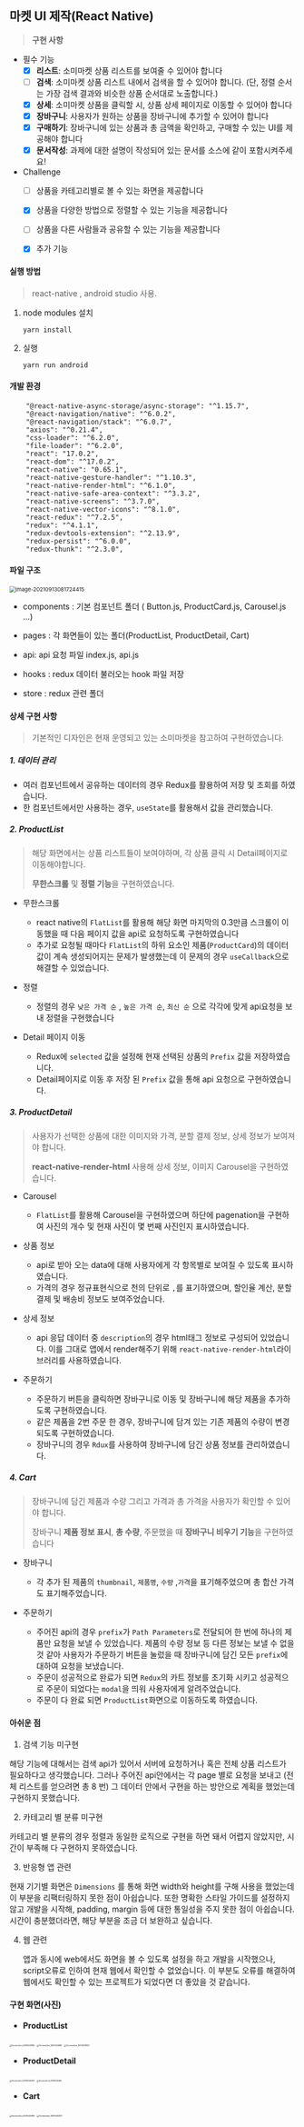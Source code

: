 ## 마켓 UI 제작(React Native)

> **구현 사항**

- 필수 기능
  - [x] **리스트**: 소미마켓 상품 리스트를 보여줄 수 있어야 합니다
  - [ ] **검색**: 소미마켓 상품 리스트 내에서 검색을 할 수 있어야 합니다. (단, 정렬 순서는 가장 검색 결과와 비슷한 상품 순서대로 노출합니다.)
  - [x] **상세**: 소미마켓 상품을 클릭할 시, 상품 상세 페이지로 이동할 수 있어야 합니다
  - [x] **장바구니**: 사용자가 원하는 상품을 장바구니에 추가할 수 있어야 합니다
  - [x] **구매하기**: 장바구니에 있는 상품과 총 금액을 확인하고, 구매할 수 있는 UI를 제공해야 합니다
  - [x] **문서작성**: 과제에 대한 설명이 작성되어 있는 문서를 소스에 같이 포함시켜주세요!
- Challenge
  - [ ] 상품을 카테고리별로 볼 수 있는 화면을 제공합니다
  - [x] 상품을 다양한 방법으로 정렬할 수 있는 기능을 제공합니다
  - [ ] 상품을 다른 사람들과 공유할 수 있는 기능을 제공합니다
  - [x] 추가 기능



#### 실행 방법

> react-native , android studio 사용.

1. node modules 설치

   ```
   yarn install
   ```

2. 실행

   ``` 
   yarn run android
   ```



#### 개발 환경

```
    "@react-native-async-storage/async-storage": "^1.15.7",
    "@react-navigation/native": "^6.0.2",
    "@react-navigation/stack": "^6.0.7",
    "axios": "^0.21.4",
    "css-loader": "^6.2.0",
    "file-loader": "^6.2.0",
    "react": "17.0.2",
    "react-dom": "^17.0.2",
    "react-native": "0.65.1",
    "react-native-gesture-handler": "^1.10.3",
    "react-native-render-html": "^6.1.0",
    "react-native-safe-area-context": "^3.3.2",
    "react-native-screens": "^3.7.0",
    "react-native-vector-icons": "^8.1.0",
    "react-redux": "^7.2.5",
    "redux": "^4.1.1",
    "redux-devtools-extension": "^2.13.9",
    "redux-persist": "^6.0.0",
    "redux-thunk": "^2.3.0",
```



#### 파일 구조

<img src="C:\Users\hanta\AppData\Roaming\Typora\typora-user-images\image-20210913081724415.png" alt="image-20210913081724415" style="zoom: 67%;" />

- components : 기본 컴포넌트 폴더 ( Button.js, ProductCard.js, Carousel.js ...)
- pages : 각 화면들이 있는 폴더(ProductList, ProductDetail, Cart)

- api: api 요청 파일 index.js, api.js
- hooks : redux 데이터 불러오는 hook 파일 저장
- store : redux 관련 폴더

#### 상세 구현 사항

> 기본적인 디자인은 현재 운영되고 있는 소미마켓을 참고하여 구현하였습니다.

##### 1. 데이터 관리

- 여러 컴포넌트에서 공유하는 데이터의 경우 Redux를 활용하여 저장 및 조회를 하였습니다.
- 한 컴포넌트에서만 사용하는 경우, `useState`를 활용해서 값을 관리했습니다.



##### 2. ProductList

> 해당 화면에서는 상품 리스트들이 보여야하며, 각 상품 클릭 시 Detail페이지로 이동해야합니다.
>
> **무한스크롤** 및 **정렬 기능**을 구현하였습니다.

- 무한스크롤

  - react native의 `FlatList`를 활용해 해당 화면 마지막의 0.3만큼 스크롤이 이동했을 때 다음 페이지 값을 api로 요청하도록 구현하였습니다
  - 추가로 요청될 때마다 `FlatList`의 하위 요소인 제품(`ProductCard`)의 데이터 값이 계속 생성되어지는 문제가 발생했는데 이 문제의 경우 `useCallback`으로 해결할 수 있었습니다.

- 정렬

  - 정렬의 경우 `낮은 가격 순` , `높은 가격 순`, `최신 순` 으로 각각에 맞게 api요청을 보내 정렬을 구현했습니다 

- Detail 페이지 이동

  - Redux에 `selected` 값을 설정해 현재 선택된 상품의 `Prefix` 값을 저장하였습니다.
  - Detail페이지로 이동 후 저장 된 `Prefix` 값을 통해 api 요청으로 구현하였습니다.

  



##### 3. ProductDetail

> 사용자가 선택한 상품에 대한 이미지와 가격, 분할 결제 정보, 상세 정보가 보여져야 합니다.
>
> **react-native-render-html** 사용해 상세 정보, 이미지 Carousel을 구현하였습니다.

- Carousel
  - `FlatList`를 활용해 Carousel을 구현하였으며 하단에 pagenation을 구현하여 사진의 개수 및 현재 사진이 몇 번째 사진인지 표시하였습니다.

- 상품 정보
  - api로 받아 오는 data에 대해 사용자에게 각 항목별로 보여질 수 있도록 표시하였습니다.
  - 가격의 경우 정규표현식으로 천의 단위로 `,`를 표기하였으며, 할인율 계산, 분할 결제 및 배송비 정보도 보여주었습니다.
- 상세 정보
  - api 응답 데이터 중 `description`의 경우 html태그 정보로 구성되어 있었습니다. 이를 그대로 앱에서 render해주기 위해 `react-native-render-html`라이브러리를 사용하였습니다.
- 주문하기
  - 주문하기 버튼을 클릭하면 장바구니로 이동 및 장바구니에 해당 제품을 추가하도록 구현하였습니다.
  - 같은 제품을 2번 주문 한 경우, 장바구니에 담겨 있는 기존 제품의 수량이 변경되도록 구현하였습니다.
  - 장바구니의 경우 `Rdux`를 사용하여 장바구니에 담긴 상품 정보를 관리하였습니다.



##### 4. Cart

> 장바구니에 담긴 제품과 수량 그리고 가격과 총 가격을 사용자가 확인할 수 있어야 합니다.
>
> 장바구니 **제품 정보 표시**, **총 수량**, 주문했을 때 **장바구니 비우기 기능**을 구현하였습니다

- 장바구니

  - 각 추가 된 제품의 `thumbnail`, `제품명`, `수량` ,`가격`을 표기해주었으며 총 합산 가격도 표기해주었습니다.

- 주문하기

  - 주어진 api의 경우 `prefix`가 `Path Parameters`로 전달되어 한 번에 하나의 제품만 요청을 보낼 수 있었습니다. 제품의 수량 정보 등 다른 정보는 보낼 수 없을 것 같아 사용자가 주문하기 버튼을 눌렀을 때 장바구니에 담긴 모든 `prefix`에 대하여 요청을 보냈습니다.
  - 주문이 성공적으로 완료가 되면 `Redux`의 카트 정보를 초기화 시키고 성공적으로 주문이 되었다는 `modal`을 띄워 사용자에게 알려주었습니다.
  - 주문이 다 완료 되면 `ProductList`화면으로 이동하도록 하였습니다.

  

#### 아쉬운 점

1.  검색 기능 미구현

   해당 기능에 대해서는 검색 api가 있어서 서버에 요청하거나 혹은 전체 상품 리스트가 필요하다고 생각했습니다. 그러나 주어진 api안에서는 각 page 별로 요청을 보내고 (전체 리스트를 얻으려면 총 8 번) 그 데이터 안에서 구현을 하는 방안으로 계획을 했었는데 구현하지 못했습니다.

   

2.  카테고리 별 분류 미구현

   카테고리 별 분류의 경우 정렬과 동일한 로직으로 구현을 하면 돼서 어렵지 않았지만, 시간이 부족해 다 구현하지 못하였습니다.

   

3.  반응형 앱 관련

   현재 기기별 화면은 `Dimensions` 를 통해 화면  width와 height를 구해 사용을 했었는데 이 부분을 리팩터링하지 못한 점이 아쉽습니다. 또한 명확한 스타일 가이드를 설정하지 않고 개발을 시작해, padding, margin 등에 대한 통일성을 주지 못한 점이 아쉽습니다. 시간이 충분했더라면, 해당 부분을 조금 더 보완하고 싶습니다.



4. 웹 관련

   앱과 동시에 web에서도 화면을 볼 수 있도록 설정을 하고 개발을 시작했으나, script오류로 인하여 현재 웹에서 확인할 수 없었습니다. 이 부분도 오류를 해결하여 웹에서도 확인할 수 있는 프로젝트가 되었다면 더 좋았을 것 같습니다.





#### 구현 화면(사진)

- **ProductList**

<img src="C:\Users\hanta\Desktop\DHC\Desktop\Screenshot_1631453980.png" alt="Screenshot_1631453980" style="zoom:25%;" />

<img src="C:\Users\hanta\Desktop\DHC\Desktop\Screenshot_1631453986.png" alt="Screenshot_1631453986" style="zoom:25%;" />

<img src="C:\Users\hanta\Desktop\DHC\Desktop\Screenshot_1631453983.png" alt="Screenshot_1631453983" style="zoom:25%;" />

- **ProductDetail**

<img src="C:\Users\hanta\Desktop\DHC\Desktop\Screenshot_1631445355.png" alt="Screenshot_1631445355" style="zoom:25%;" />

<img src="C:\Users\hanta\Desktop\DHC\Desktop\Screenshot_1631445360.png" alt="Screenshot_1631445360" style="zoom:25%;" />

- **Cart**

<img src="C:\Users\hanta\Desktop\DHC\Desktop\Screenshot_1631445389.png" alt="Screenshot_1631445389" style="zoom:25%;" />

<img src="C:\Users\hanta\Desktop\DHC\Desktop\Screenshot_1631445393.png" alt="Screenshot_1631445393" style="zoom:25%;" />

